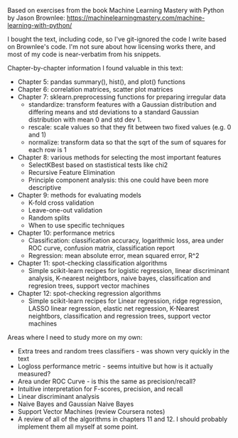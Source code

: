 Based on exercises from the book Machine Learning Mastery with Python by Jason Brownlee: https://machinelearningmastery.com/machine-learning-with-python/

I bought the text, including code, so I've git-ignored the code I write based on Brownlee's code. I'm not sure about how licensing works there, and most of my code is near-verbatim from his snippets.

Chapter-by-chapter information I found valuable in this text:

- Chapter 5: pandas summary(), hist(), and plot() functions
- Chapter 6: correlation matrices, scatter plot matrices
- Chapter 7: sklearn.preprocessing functions for preparing irregular data
  - standardize: transform features with a Gaussian distribution and differing means and std deviations to a standard Gaussian distribution with mean 0 and std dev 1.
  - rescale: scale values so that they fit between two fixed values (e.g. 0 and 1)
  - normalize: transform data so that the sqrt of the sum of squares for each row is 1
- Chapter 8: various methods for selecting the most important features
  - SelectKBest based on stastistical tests like chi2
  - Recursive Feature Elimination
  - Principle component analysis: this one could have been more descriptive
- Chapter 9: methods for evaluating models
  - K-fold cross validation
  - Leave-one-out validation
  - Random splits
  - When to use specific techniques
- Chapter 10: performance metrics
  - Classification: classification accuracy, logarithmic loss, area under ROC curve, confusion matrix, classification report
  - Regression: mean absolute error, mean squared error, R^2
- Chapter 11: spot-checking classification algorithms
  - Simple scikit-learn recipes for logistic regression, linear discriminant analysis, K-nearest neightbors, naive bayes, classification and regresion trees, support vector machines
- Chapter 12: spot-checking regression algorithms
  - Simple scikit-learn recipes for Linear regression, ridge regression, LASSO linear regression, elastic net regression, K-Nearest neightbors, classification and regression trees, support vector machines

Areas where I need to study more on my own:

- Extra trees and random trees classifiers - was shown very quickly in the text
- Logloss performance metric - seems intuitive but how is it actually measured?
- Area under ROC Curve - is this the same as precision/recall?
- Intuitive interpretation for F-scores, precision, and recall
- Linear discriminant analysis
- Naive Bayes and Gaussian Naive Bayes
- Support Vector Machines (review Coursera notes)
- A review of all of the algorithms in chapters 11 and 12. I should probably implement them all myself at some point.
